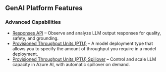 ## GenAI Platform Features

### Advanced Capabilities
- <a href="https://azure.microsoft.com/en-us/blog/announcing-the-responses-api-and-computer-using-agent-in-azure-ai-foundry/" target="_blank">Responses API</a> – Observe and analyze LLM output responses for quality, safety, and grounding.
- <a href="https://learn.microsoft.com/en-us/azure/ai-services/openai/concepts/provisioned-throughput?tabs=global-ptum" target="_blank">Provisioned Throughput Units (PTU)</a> – A model deployment type that allows you to specify the amount of throughput you require in a model deployment.
- <a href="https://learn.microsoft.com/en-us/azure/ai-services/openai/how-to/spillover-traffic-management" target="_blank">Provisioned Throughput Units (PTU) Spillover</a> – Control and scale LLM capacity in Azure AI, with automatic spillover on demand.